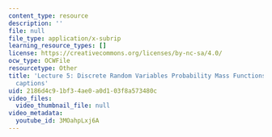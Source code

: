 ```yaml
---
content_type: resource
description: ''
file: null
file_type: application/x-subrip
learning_resource_types: []
license: https://creativecommons.org/licenses/by-nc-sa/4.0/
ocw_type: OCWFile
resourcetype: Other
title: 'Lecture 5: Discrete Random Variables Probability Mass Functions Expectations
  captions'
uid: 2186d4c9-1bf3-4ae0-a0d1-03f8a573480c
video_files:
  video_thumbnail_file: null
video_metadata:
  youtube_id: 3MOahpLxj6A
---
```

